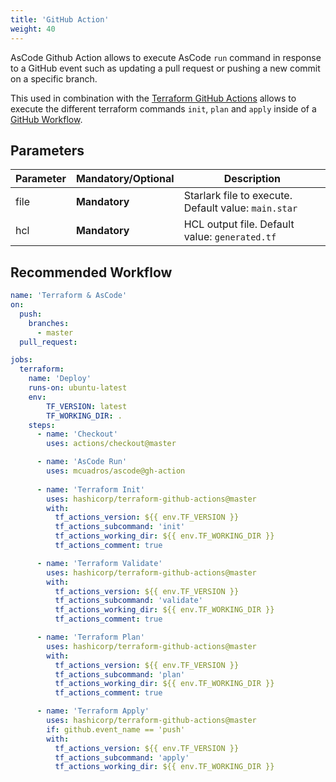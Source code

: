 ```yaml
---
title: 'GitHub Action'
weight: 40
---
```


AsCode Github Action allows to execute AsCode `run` command in response to a GitHub event such as updating a pull request or pushing a new commit on a specific branch. 

This used in combination with the [Terraform GitHub Actions](https://www.terraform.io/docs/github-actions/getting-started.html) allows to execute the different terraform commands `init`, `plan` and `apply` inside of a [GitHub Workflow](https://help.github.com/en/actions/configuring-and-managing-workflows).

## Parameters

| Parameter | **Mandatory**/**Optional** | Description | 
| --------- | -------- | ----------- |
| file | **Mandatory** | Starlark file to execute. Default value: `main.star` |
| hcl | **Mandatory** | HCL output file. Default value: `generated.tf` |

## Recommended Workflow


```yaml
name: 'Terraform & AsCode'
on:
  push:
    branches:
      - master
  pull_request:

jobs:
  terraform:
    name: 'Deploy'
    runs-on: ubuntu-latest
    env:
        TF_VERSION: latest
        TF_WORKING_DIR: . 
    steps:
      - name: 'Checkout'
        uses: actions/checkout@master

      - name: 'AsCode Run'
        uses: mcuadros/ascode@gh-action
     
      - name: 'Terraform Init'
        uses: hashicorp/terraform-github-actions@master
        with:
          tf_actions_version: ${{ env.TF_VERSION }}
          tf_actions_subcommand: 'init'
          tf_actions_working_dir: ${{ env.TF_WORKING_DIR }}
          tf_actions_comment: true

      - name: 'Terraform Validate'
        uses: hashicorp/terraform-github-actions@master
        with:
          tf_actions_version: ${{ env.TF_VERSION }}
          tf_actions_subcommand: 'validate'
          tf_actions_working_dir: ${{ env.TF_WORKING_DIR }}
          tf_actions_comment: true

      - name: 'Terraform Plan'
        uses: hashicorp/terraform-github-actions@master
        with:
          tf_actions_version: ${{ env.TF_VERSION }}
          tf_actions_subcommand: 'plan'
          tf_actions_working_dir: ${{ env.TF_WORKING_DIR }}
          tf_actions_comment: true

      - name: 'Terraform Apply'
        uses: hashicorp/terraform-github-actions@master
        if: github.event_name == 'push'
        with:
          tf_actions_version: ${{ env.TF_VERSION }}
          tf_actions_subcommand: 'apply'
          tf_actions_working_dir: ${{ env.TF_WORKING_DIR }}
```